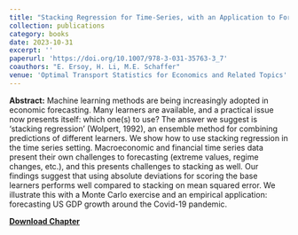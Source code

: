 ```yaml
---
title: "Stacking Regression for Time-Series, with an Application to Forecasting Quarterly US GDP Growth"
collection: publications
category: books
date: 2023-10-31
excerpt: ''
paperurl: 'https://doi.org/10.1007/978-3-031-35763-3_7'
coauthors: "E. Ersoy, H. Li, M.E. Schaffer"
venue: 'Optimal Transport Statistics for Economics and Related Topics'
---
```

**Abstract:** Machine learning methods are being increasingly adopted in economic forecasting. Many learners are available, and a practical issue now presents itself: which one(s) to use? The answer we suggest is ‘stacking regression’ (Wolpert, 1992), an ensemble method for combining predictions of different learners. We show how to use stacking regression in the time series setting. Macroeconomic and financial time series data present their own challenges to forecasting (extreme values, regime changes, etc.), and this presents challenges to stacking as well. Our findings suggest that using absolute deviations for scoring the base learners performs well compared to stacking on mean squared error. We illustrate this with a Monte Carlo exercise and an empirical application: forecasting US GDP growth around the Covid-19 pandemic.

[**Download Chapter**](https://doi.org/10.1007/978-3-031-35763-3_7)

